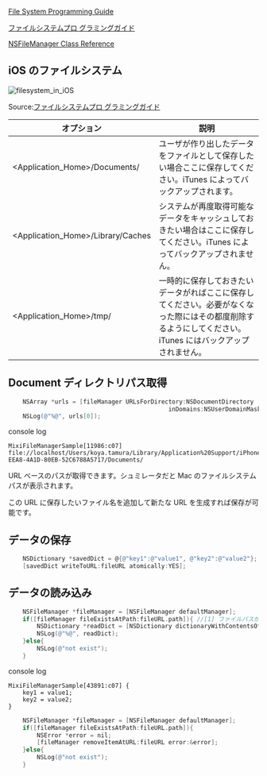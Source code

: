 [File System Programming Guide](https://developer.apple.com/library/ios/#documentation/FileManagement/Conceptual/FileSystemProgrammingGUide/Introduction/Introduction.html#//apple_ref/doc/uid/TP40010672)

[ファイルシステムプロ グラミングガイド](https://developer.apple.com/jp/devcenter/ios/library/documentation/FileSystemProgrammingGuide.pdf)

[NSFileManager Class Reference](https://developer.apple.com/library/mac/#documentation/Cocoa/Reference/Foundation/Classes/NSFileManager_Class/Reference/Reference.html)

## iOS のファイルシステム

![filesystem_in_iOS](https://raw.github.com/mixi-inc/iOSTraining/master/Doc/Images/7.2/filesystem_in_iOS.png)

Source:[ファイルシステムプロ グラミングガイド](https://developer.apple.com/jp/devcenter/ios/library/documentation/FileSystemProgrammingGuide.pdf)

| オプション | 説明 |
|-----|----|
| <Application_Home>/Documents/ | ユーザが作り出したデータをファイルとして保存したい場合ここに保存してください。iTunes によってバックアップされます。 |
| <Application_Home>/Library/Caches| システムが再度取得可能なデータをキャッシュしておきたい場合はここに保存してください。iTunes によってバックアップされません。|
| <Application_Home>/tmp/ | 一時的に保存しておきたいデータがればここに保存してください。必要がなくなった際にはその都度削除するようにしてください。iTunes にはバックアップされません。|

## Document ディレクトリパス取得
```objective-c
    NSArray *urls = [fileManager URLsForDirectory:NSDocumentDirectory
                                             inDomains:NSUserDomainMask];
    NSLog(@"%@", urls[0]);
```

console log
```
MixiFileManagerSample[11986:c07] file://localhost/Users/koya.tamura/Library/Application%20Support/iPhone%20Simulator/6.1/Applications/1B450FEB-EEA8-4A1D-80EB-52C6788A5717/Documents/

```

URL ベースのパスが取得できます。シュミレータだと Mac のファイルシステムパスが表示されます。

この URL に保存したいファイル名を追加して新たな URL を生成すれば保存が可能です。

## データの保存
```objective-c
    NSDictionary *savedDict = @{@"key1":@"value1", @"key2":@"value2"};
    [savedDict writeToURL:fileURL atomically:YES];
```

## データの読み込み
```objective-c
    NSFileManager *fileManager = [NSFileManager defaultManager];
    if([fileManager fileExistsAtPath:fileURL.path]){ //[1] ファイルパスが存在するかどうかを確認
        NSDictionary *readDict = [NSDictionary dictionaryWithContentsOfURL:[self getFileURL]]; //[2] 保存したファイルを dictionary として生成
        NSLog(@"%@", readDict);
    }else{
        NSLog(@"not exist");
    }
```

console log
```
MixiFileManagerSample[43891:c07] {
    key1 = value1;
    key2 = value2;
}
```

```objective-c
    NSFileManager *fileManager = [NSFileManager defaultManager];
    if([fileManager fileExistsAtPath:fileURL.path]){
        NSError *error = nil;
        [fileManager removeItemAtURL:fileURL error:&error];
    }else{
        NSLog(@"not exist");
    }
```

